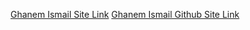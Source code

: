 <a href="https://gunn33rr.github.io/DeployWebPage/"> Ghanem Ismail Site Link</a>
<a href="https://github.com/GUNN33RR/DeployWebPage"> Ghanem Ismail Github Site Link</a>